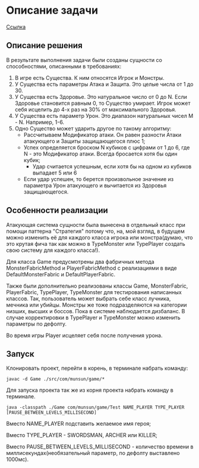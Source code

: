 # Описание задачи
[Ссылка](https://docs.google.com/document/d/1lfpe1JDCuGMQ3cFyn5oNk2PqRO94z6IqCq6yoTaUsYo/edit)
## Описание решения
В результате выполнения задачи были созданы сущности со способностями, описанными в требованиях:
1) В игре есть Существа. К ним относятся Игрок и Монстры.
2) У Существа есть параметры Атака и Защита. Это целые числа от 1 до 30.
3) У Существа есть Здоровье. Это натуральное число от 0 до N. Если Здоровье становится равным 0, то Существо умирает. Игрок может себя исцелить до 4-х раз на 30% от максимального Здоровья.
4) У Существа есть параметр Урон. Это диапазон натуральных чисел M - N. Например, 1-6.
5) Одно Существо может ударить другое по такому алгоритму:
   - Рассчитываем Модификатор атаки. Он равен разности Атаки атакующего и Защиты защищающегося плюс 1;
   - Успех определяется броском N кубиков с цифрами от 1 до 6, где N - это Модификатор атаки. Всегда бросается хотя бы один кубик;
       - Удар считается успешным, если хотя бы на одном из кубиков выпадает 5 или 6
   - Если удар успешен, то берется произвольное значение из параметра Урон атакующего и вычитается из Здоровья защищающегося.
   
## Особенности реализации
Атакующая система сущности была вынесена в отдельный класс при помощи паттерна "Стратегия" потому что,
на, мой взгляд, в будущем можно изменить её для каждого класса игрока или монстра(думаю, что это крутая фича
так как можно в TypeMonster или TypePlayer создать свою систему для каждого класса!). 

Для класса Game предусмотрены два фабричных метода MonsterFabricMethod и PlayerFabricMethod с реализациями
в виде DefaultMonsterFabric и DefaultPlayerFabric.

Также были дополнительно реализованы классы Game, MonsterFabric, PlayerFabric, TypePlayer, TypeMonster
для тестирования написанных классов. Так, пользователь может выбрать себе класс лучника, мечника или убийцы.
Монстры же тоже подразделяются на категории низших, высших и боссов. Пока в системе наблюдается дизбаланс.
В случае корректировки в TypePlayer и TypeMonster можно изменить параметры по дефолту.

Во время игры Player исцеляет себя после получения урона.

## Запуск
Клонировать проект, перейти в корень, в терминале набрать команду:
````
javac -d Game ./src/com/munsun/game/*
````
Для запуска проекта так же из корня проекта набрать команду в терминале. 
````
java -classpath ./Game com/munsun/game/Test NAME_PLAYER TYPE_PLAYER [PAUSE_BETWEEN_LEVELS_MILLISECOND]
````
Вместо NAME_PLAYER подставить желаемое имя героя;

Вместо TYPE_PLAYER - SWORDSMAN, ARCHER или KILLER;

Вместо PAUSE_BETWEEN_LEVELS_MILLISECOND - количество времени в миллисекундах(необязательный параметр, по дефолту выставлено 1000мс).
